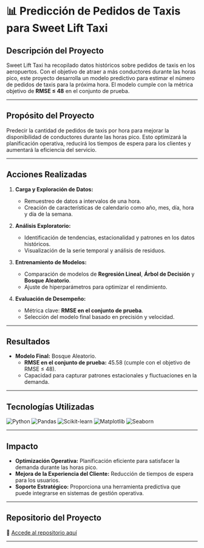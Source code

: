 # **📊 Predicción de Pedidos de Taxis para Sweet Lift Taxi**

## **Descripción del Proyecto**  
Sweet Lift Taxi ha recopilado datos históricos sobre pedidos de taxis en los aeropuertos. Con el objetivo de atraer a más conductores durante las horas pico, este proyecto desarrolla un modelo predictivo para estimar el número de pedidos de taxis para la próxima hora. El modelo cumple con la métrica objetivo de **RMSE ≤ 48** en el conjunto de prueba.

---

## **Propósito del Proyecto**  
Predecir la cantidad de pedidos de taxis por hora para mejorar la disponibilidad de conductores durante las horas pico. Esto optimizará la planificación operativa, reducirá los tiempos de espera para los clientes y aumentará la eficiencia del servicio.

---

## **Acciones Realizadas**
1. **Carga y Exploración de Datos:**
   - Remuestreo de datos a intervalos de una hora.
   - Creación de características de calendario como año, mes, día, hora y día de la semana.

2. **Análisis Exploratorio:**
   - Identificación de tendencias, estacionalidad y patrones en los datos históricos.
   - Visualización de la serie temporal y análisis de residuos.

3. **Entrenamiento de Modelos:**
   - Comparación de modelos de **Regresión Lineal**, **Árbol de Decisión** y **Bosque Aleatorio**.
   - Ajuste de hiperparámetros para optimizar el rendimiento.

4. **Evaluación de Desempeño:**
   - Métrica clave: **RMSE en el conjunto de prueba**.
   - Selección del modelo final basado en precisión y velocidad.

---

## **Resultados**
- **Modelo Final:** Bosque Aleatorio.  
  - **RMSE en el conjunto de prueba:** 45.58 (cumple con el objetivo de RMSE ≤ 48).  
  - Capacidad para capturar patrones estacionales y fluctuaciones en la demanda.

---

## **Tecnologías Utilizadas**
![Python](https://img.shields.io/badge/-Python-3776AB?style=for-the-badge&logo=python&logoColor=white)
![Pandas](https://img.shields.io/badge/-Pandas-150458?style=for-the-badge&logo=pandas&logoColor=white)
![Scikit-learn](https://img.shields.io/badge/-Scikit%20Learn-F7931E?style=for-the-badge&logo=scikit-learn&logoColor=white)
![Matplotlib](https://img.shields.io/badge/-Matplotlib-11557C?style=for-the-badge&logo=python&logoColor=white)
![Seaborn](https://img.shields.io/badge/-Seaborn-4c8cbf?style=for-the-badge)

---

## **Impacto**
- **Optimización Operativa:** Planificación eficiente para satisfacer la demanda durante las horas pico.  
- **Mejora de la Experiencia del Cliente:** Reducción de tiempos de espera para los usuarios.  
- **Soporte Estratégico:** Proporciona una herramienta predictiva que puede integrarse en sistemas de gestión operativa.

---

## **Repositorio del Proyecto**  
📍 [Accede al repositorio aquí](https://github.com/MiguelMoc1/prediccion-pedidos-taxis)

---
